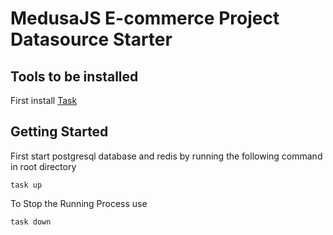 # MedusaJS E-commerce Project Datasource Starter

## Tools to be installed 

First install [Task](https://taskfile.dev)

## Getting Started

First start postgresql database and redis by running the following command in root directory
```shell
task up
```

To Stop the Running Process use

```shell
task down
```

